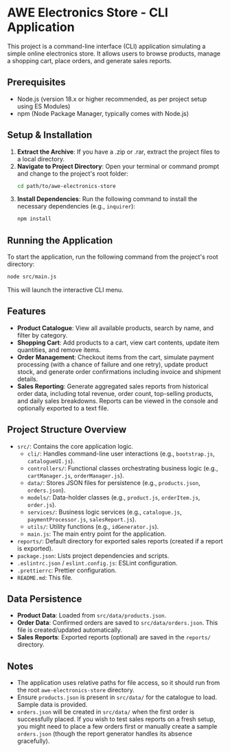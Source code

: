# AWE Electronics Store - CLI Application

This project is a command-line interface (CLI) application simulating a simple online electronics store. It allows users to browse products, manage a shopping cart, place orders, and generate sales reports.

## Prerequisites

*   Node.js (version 18.x or higher recommended, as per project setup using ES Modules)
*   npm (Node Package Manager, typically comes with Node.js)

## Setup & Installation

1.  **Extract the Archive**: If you have a .zip or .rar, extract the project files to a local directory.
2.  **Navigate to Project Directory**: Open your terminal or command prompt and change to the project's root folder:
    ```bash
    cd path/to/awe-electronics-store
    ```
3.  **Install Dependencies**: Run the following command to install the necessary dependencies (e.g., `inquirer`):
    ```bash
    npm install
    ```

## Running the Application

To start the application, run the following command from the project's root directory:

```bash
node src/main.js
```

This will launch the interactive CLI menu.

## Features

*   **Product Catalogue**: View all available products, search by name, and filter by category.
*   **Shopping Cart**: Add products to a cart, view cart contents, update item quantities, and remove items.
*   **Order Management**: Checkout items from the cart, simulate payment processing (with a chance of failure and one retry), update product stock, and generate order confirmations including invoice and shipment details.
*   **Sales Reporting**: Generate aggregated sales reports from historical order data, including total revenue, order count, top-selling products, and daily sales breakdowns. Reports can be viewed in the console and optionally exported to a text file.

## Project Structure Overview

*   `src/`: Contains the core application logic.
    *   `cli/`: Handles command-line user interactions (e.g., `bootstrap.js`, `catalogueUI.js`).
    *   `controllers/`: Functional classes orchestrating business logic (e.g., `cartManager.js`, `orderManager.js`).
    *   `data/`: Stores JSON files for persistence (e.g., `products.json`, `orders.json`).
    *   `models/`: Data-holder classes (e.g., `product.js`, `orderItem.js`, `order.js`).
    *   `services/`: Business logic services (e.g., `catalogue.js`, `paymentProcessor.js`, `salesReport.js`).
    *   `utils/`: Utility functions (e.g., `idGenerator.js`).
    *   `main.js`: The main entry point for the application.
*   `reports/`: Default directory for exported sales reports (created if a report is exported).
*   `package.json`: Lists project dependencies and scripts.
*   `.eslintrc.json` / `eslint.config.js`: ESLint configuration.
*   `.prettierrc`: Prettier configuration.
*   `README.md`: This file.

## Data Persistence

*   **Product Data**: Loaded from `src/data/products.json`.
*   **Order Data**: Confirmed orders are saved to `src/data/orders.json`. This file is created/updated automatically.
*   **Sales Reports**: Exported reports (optional) are saved in the `reports/` directory.

## Notes

*   The application uses relative paths for file access, so it should run from the root `awe-electronics-store` directory.
*   Ensure `products.json` is present in `src/data/` for the catalogue to load. Sample data is provided.
*   `orders.json` will be created in `src/data/` when the first order is successfully placed. If you wish to test sales reports on a fresh setup, you might need to place a few orders first or manually create a sample `orders.json` (though the report generator handles its absence gracefully).
